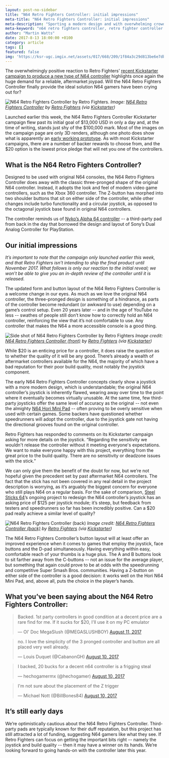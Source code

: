 ```yaml
---
layout: post-no-sidebar
title: "N64 Retro Fighters Controller: initial impressions"
meta-title: "N64 Retro Fighters Controller: initial impressions"
meta-description: "Sporting a modern design and with overwhelming crowdfunding support, will the N64 Retro Fighters Controller prove a hit with N64 gamers?"
meta-keyword: "n64 retro fighters controller, retro fighter controller n64, next gen n64 controller, n64 controller kickstarter"
author: "Martin Watts"
date: 2017-8-13 18:00:00 +0100
category: article
tags: []
featured: false
img: 'https://ksr-ugc.imgix.net/assets/017/668/209/1f84a3c29d813be6e7db99b293789eca_original.jpg?w=680&fit=max&v=1501100802&auto=format&q=92&s=7d2375071dd4cc3d39fce2ff10a4ff5c'
---
```

The overwhelmingly positive reaction to Retro Fighters’ [recent Kickstarter campaign to produce a new type of N64 controller](https://www.kickstarter.com/projects/1247448559/next-gen-n64-nintendo-64-controller) highlights once again the huge demand for a reliable, aftermarket joypad. Will the N64 Retro Fighters Controller finally provide the ideal solution N64 gamers have been crying out for?

![N64 Retro Fighters Controller by Retro Fighters.](https://ksr-ugc.imgix.net/assets/017/668/209/1f84a3c29d813be6e7db99b293789eca_original.jpg?w=680&fit=max&v=1501100802&auto=format&q=92&s=7d2375071dd4cc3d39fce2ff10a4ff5c)
*Image: [N64 Retro Fighters Controller](https://ksr-ugc.imgix.net/assets/017/668/209/1f84a3c29d813be6e7db99b293789eca_original.jpg?w=680&fit=max&v=1501100802&auto=format&q=92&s=7d2375071dd4cc3d39fce2ff10a4ff5c) by [Retro Fighters](http://retrofighters.com/) (via [Kickstarter](https://www.kickstarter.com/projects/1247448559/next-gen-n64-nintendo-64-controller))*

Launched earlier this week, the N64 Retro Fighters Controller Kickstarter campaign flew past its initial goal of $13,000 USD in only a day and, at the time of writing, stands just shy of the $100,000 mark. Most of the images on the campaign page are only 3D renders, although one photo does show what is apparently an [early working prototype](https://www.kickstarter.com/projects/1247448559/next-gen-n64-nintendo-64-controller#prototype-slide-77625). As with most Kickstarter campaigns, there are a number of backer rewards to choose from, and the $20 option is the lowest price pledge that will net you one of the controllers.

## What is the N64 Retro Fighters Controller? ##

Designed to be used with original N64 consoles, the N64 Retro Fighters Controller does away with the classic three-pronged shape of the original N64 controller. Instead, it adopts the look and feel of modern video game controllers, such as the Xbox 360 controller. The Z-button has morphed into two shoulder buttons that sit on either side of the controller, while other changes include turbo functionality and a circular joystick, as opposed to the octagonal joystick base found in original N64 controllers.

The controller reminds us of [Nyko’s Alpha 64 controller](http://media.gamerevolution.com/images/games/hardware/alpha64/alpha64_001.jpg) -- a third-party pad from back in the day that borrowed the design and layout of Sony’s Dual Analog Controller for PlayStation.

## Our initial impressions ##

*It’s important to note that the campaign only launched earlier this week, and that Retro Fighters isn’t intending to ship the final product until November 2017. What follows is only our reaction to the initial reveal; we won’t be able to give you an in-depth review of the controller until it is released.*

The updated form and button layout of the N64 Retro Fighters Controller is a welcome change in our eyes. As much as we love the original N64 controller, the three-pronged design is something of a hindrance, as parts of the controller become redundant (or awkward to use) depending on a game’s control setup. Even 20 years later -- and in the age of YouTube no less -- swathes of people still don’t know how to correctly hold an N64 controller, reinforcing the view that it’s not comfortable to use. Any controller that makes the N64 a more accessible console is a good thing.

![Side shot of N64 Retro Fighters Controller by Retro Fighters](https://ksr-ugc.imgix.net/assets/017/577/551/81ff5945b482f796b71de1cc922f9fea_original.jpg?w=680&fit=max&v=1500512538&auto=format&q=92&s=ac416accfeaa38c9239aec2540b0f315)
*Image credit: [N64 Retro Fighters Controller (front)](https://ksr-ugc.imgix.net/assets/017/577/551/81ff5945b482f796b71de1cc922f9fea_original.jpg?w=680&fit=max&v=1500512538&auto=format&q=92&s=ac416accfeaa38c9239aec2540b0f315) by [Retro Fighters](http://retrofighters.com) (via [Kickstarter](https://www.kickstarter.com/projects/1247448559/next-gen-n64-nintendo-64-controller))*

While $20 is an enticing price for a controller, it does raise the question as to whether the quality of it will be any good. There’s already a wealth of aftermarket controllers available for the N64, the majority of which have a bad reputation for their poor build quality, most notably the joystick component.

The early N64 Retro Fighters Controller concepts clearly show a joystick with a more modern design, which is understandable; the original N64 controller’s joystick is inherently flawed, wearing away over time to the point where it eventually becomes virtually unusable. At the same time, few third-party joysticks offer the same level of accuracy as the original -- not even the almighty [N64 Hori Mini Pad](/review/2017/05/22/n64-hori-mini-pad-review.html) -- often proving to be overly sensitive when used with certain games. Some backers have questioned whether speedrunners will adopt the controller, due to the joystick gate not having the directional grooves found on the original controller.

Retro Fighters has responded to comments on its Kickstarter campaign asking for more details on the joystick. “Regarding the sensitivity we wouldn't release the controller without it meeting everyone's expectations. We want to make everyone happy with this project, everything from the great price to the build quality. There are no sensitivity or deadzone issues with the stick.”

We can only give them the benefit of the doubt for now, but we’re not hopeful given the precedent set by past aftermarket N64 controllers. The fact that the stick has not been covered in any real detail in the project description is worrying, as it’s arguably the biggest concern for everyone who still plays N64 on a regular basis. For the sake of comparison, [Steel Sticks 64](http://steelsticks64.com/)’s ongoing project to redesign the N64 controller’s joystick has an asking price of $125 per joystick module; it’s steep, but feedback from testers and speedrunners so far has been incredibly positive. Can a $20 pad really achieve a similar level of quality?

![N64 Retro Fighters Controller (back)](https://ksr-ugc.imgix.net/assets/017/667/818/2ff9781badba98df1a0b228e50110941_original.jpg?w=680&fit=max&v=1501099155&auto=format&q=92&s=ac5172d37b8232574476826d2219add4)
*Image credit: [N64 Retro Fighters Controller (back)](https://ksr-ugc.imgix.net/assets/017/667/818/2ff9781badba98df1a0b228e50110941_original.jpg?w=680&fit=max&v=1501099155&auto=format&q=92&s=ac5172d37b8232574476826d2219add4) by [Retro Fighters](http://retrofighters.com) (via [Kickstarter](https://www.kickstarter.com/projects/1247448559/next-gen-n64-nintendo-64-controller))*

The N64 Retro Fighters Controller’s button layout will at least offer an improved experience when it comes to games that employ the joystick, face buttons and the D-pad simultaneously. Having everything within easy, comfortable reach of your thumbs is a huge plus. The A and B buttons look to sit farther away from the C-buttons -- not an issue for the average player, but something that again could prove to be at odds with the speedrunning and competitive Super Smash Bros. communities. Having a Z-button on either side of the controller is a good decision: it works well on the Hori N64 Mini Pad, and, above all, puts the choice in the player’s hands.

## What you’ve been saying about the N64 Retro Fighters Controller: ##

<blockquote class="twitter-tweet" data-conversation="none" data-lang="en"><p lang="en" dir="ltr">Backed. 1st party controllers in good condition at a decent price are a rare find for me. If it sucks for $20, I&#39;ll use it on my PC emulator</p>&mdash; Ol&#39; Doc MegaSlush (@MEGASLUSHBOY) <a href="https://twitter.com/MEGASLUSHBOY/status/895816799660290048">August 11, 2017</a></blockquote><script async src="//platform.twitter.com/widgets.js" charset="utf-8"></script>

<blockquote class="twitter-tweet" data-conversation="none" data-lang="en"><p lang="en" dir="ltr">no. I love the simplicity of the 3 pronged controller and button are all placed very well already.</p>&mdash; Louis Duquet (@CabanonGH) <a href="https://twitter.com/CabanonGH/status/895712146272567296">August 10, 2017</a></blockquote><script async src="//platform.twitter.com/widgets.js" charset="utf-8"></script>

<blockquote class="twitter-tweet" data-conversation="none" data-lang="en"><p lang="en" dir="ltr">I backed, 20 bucks for a decent n64 controller is a frigging steal</p>&mdash; hechogamermx (@hechogamer) <a href="https://twitter.com/hechogamer/status/895657935866445825">August 10, 2017</a></blockquote><script async src="//platform.twitter.com/widgets.js" charset="utf-8"></script>

<blockquote class="twitter-tweet" data-conversation="none" data-lang="en"><p lang="en" dir="ltr">I&#39;m not sure about the placement of the Z trigger</p>&mdash; Michael Nott (@BillBones84) <a href="https://twitter.com/BillBones84/status/895625767127797762">August 10, 2017</a></blockquote><script async src="//platform.twitter.com/widgets.js" charset="utf-8"></script>

## It’s still early days ##

We’re optimistically cautious about the N64 Retro Fighters Controller. Third-party pads are typically known for their duff reputation, but this project has still attracted a lot of funding, suggesting N64 gamers like what they see. If Retro Fighters can focus on getting the important bits right -- namely the joystick and build quality -- then it may have a winner on its hands. We’re looking forward to going hands-on with the controller later this year.